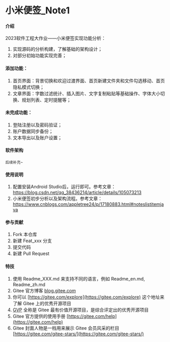 # 小米便签_Note1

#### 介绍
2023软件工程大作业——小米便签实现功能分析：
1. 实现源码的分析构建，了解基础的架构设计；
2. 对部分初始功能实现完善；

#### 添加功能：
1. 首页界面：背景切换和欢迎过渡界面、首页新建文件夹和文件勾选移动、首页隐私模式切换；
2. 文章界面：字数过滤统计、插入图片、文字复制粘贴等基础操作、字体大小切换、规划列表、定时提醒等；

#### 未完成功能：
1. 登陆注册以及密码验证；
2. 账户数据同步备份；
3. 文本导出以及账户设置；
#### 软件架构
    后续补充~

#### 使用说明
1. 配置安装Android Studio后，运行即可。参考文章：https://blog.csdn.net/qq_38436214/article/details/105073213
2. 小米便签初步分析以及架构流程。参考文章：https://www.cnblogs.com/appletree24/p/17180883.html#noteslistitemjava
       

#### 参与贡献

1.  Fork 本仓库
2.  新建 Feat_xxx 分支
3.  提交代码
4.  新建 Pull Request


#### 特技

1.  使用 Readme\_XXX.md 来支持不同的语言，例如 Readme\_en.md, Readme\_zh.md
2.  Gitee 官方博客 [blog.gitee.com](https://blog.gitee.com)
3.  你可以 [https://gitee.com/explore](https://gitee.com/explore) 这个地址来了解 Gitee 上的优秀开源项目
4.  [GVP](https://gitee.com/gvp) 全称是 Gitee 最有价值开源项目，是综合评定出的优秀开源项目
5.  Gitee 官方提供的使用手册 [https://gitee.com/help](https://gitee.com/help)
6.  Gitee 封面人物是一档用来展示 Gitee 会员风采的栏目 [https://gitee.com/gitee-stars/](https://gitee.com/gitee-stars/)
